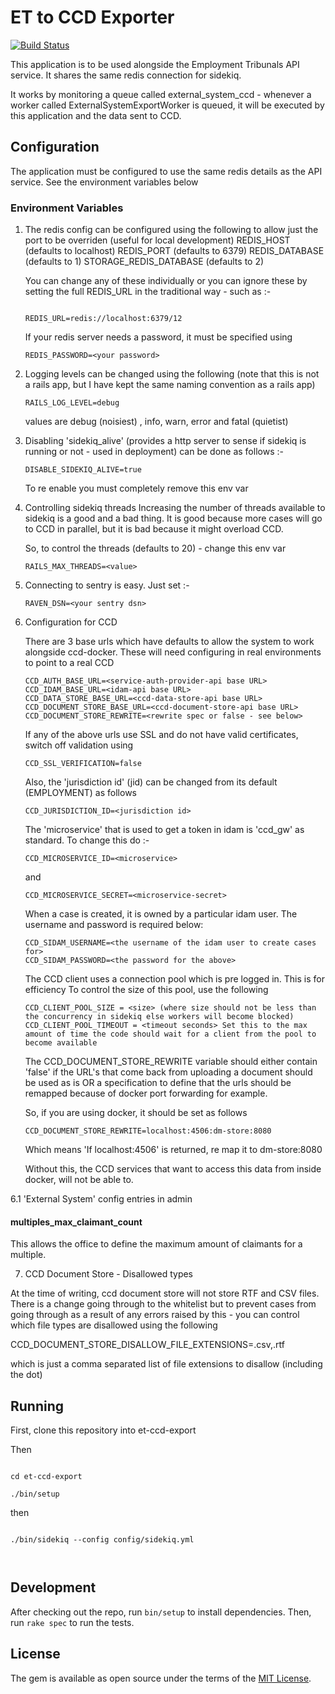 # ET to CCD Exporter

[![Build Status](https://dev.azure.com/HMCTS-PET/pet-azure-infrastructure/_apis/build/status/et/et-ccd-export?branchName=develop)](https://dev.azure.com/HMCTS-PET/pet-azure-infrastructure/_build/latest?definitionId=23&branchName=develop)

This application is to be used alongside the Employment Tribunals API service.  It shares the same redis connection
for sidekiq.

It works by monitoring a queue called external_system_ccd - whenever a worker called ExternalSystemExportWorker is
queued, it will be executed by this application and the data sent to CCD.

## Configuration

The application must be configured to use the same redis details as the API service.  See the environment variables below

### Environment Variables

1. The redis config can be configured using the following to allow just the port to be overriden (useful for local development)
   REDIS_HOST (defaults to localhost)
   REDIS_PORT (defaults to 6379)
   REDIS_DATABASE (defaults to 1)
   STORAGE_REDIS_DATABASE (defaults to 2)

   You can change any of these individually or you can ignore these by setting the full
   REDIS_URL in the traditional way - such as :-

   ```

   REDIS_URL=redis://localhost:6379/12

   ```

   If your redis server needs a password, it must be specified using

   ```
   REDIS_PASSWORD=<your password>

   ```

2. Logging levels can be changed using the following (note that
   this is not a rails app, but I have kept the same naming
   convention as a rails app)
   
   ```
   RAILS_LOG_LEVEL=debug
   ```
   
   values are debug (noisiest) , info, warn, error and fatal (quietist)

3. Disabling 'sidekiq_alive' (provides a http server to sense
   if sidekiq is running or not - used in deployment) can be done
   as follows :-
   
   ```
   DISABLE_SIDEKIQ_ALIVE=true
   ```
   
   To re enable you must completely remove this env var
   
4. Controlling sidekiq threads
   Increasing the number of threads available to sidekiq is a good and a bad thing.
   It is good because more cases will go to CCD in parallel, but it is bad because
   it might overload CCD.
   
   So, to control the threads (defaults to 20) - change this env var
   
   ```
   RAILS_MAX_THREADS=<value>
   ```
   
5. Connecting to sentry is easy. Just set :-

    ```
    RAVEN_DSN=<your sentry dsn>
    ```
        
6. Configuration for CCD

    There are 3 base urls which have defaults to allow the system to work alongside ccd-docker.
    These will need configuring in real environments to point to a real CCD
    
    ```
    CCD_AUTH_BASE_URL=<service-auth-provider-api base URL>
    CCD_IDAM_BASE_URL=<idam-api base URL>
    CCD_DATA_STORE_BASE_URL=<ccd-data-store-api base URL>
    CCD_DOCUMENT_STORE_BASE_URL=<ccd-document-store-api base URL>
    CCD_DOCUMENT_STORE_REWRITE=<rewrite spec or false - see below>

    ```
    

    If any of the above urls use SSL and do not have valid certificates, switch off validation using

    ```
    CCD_SSL_VERIFICATION=false

    ```
    
    Also, the 'jurisdiction id' (jid) can be changed from its default (EMPLOYMENT) as follows
    
    ```
    CCD_JURISDICTION_ID=<jurisdiction id>
    ```
    
    The 'microservice' that is used to get a token in idam is 'ccd_gw' as standard.  To change
    this do :-
    
    ```
    CCD_MICROSERVICE_ID=<microservice>
    ```
    
    and
    
    ```
    CCD_MICROSERVICE_SECRET=<microservice-secret>
    ```

    When a case is created, it is owned by a particular idam user.  The username
    and password is required below:

    ```
    CCD_SIDAM_USERNAME=<the username of the idam user to create cases for>
    CCD_SIDAM_PASSWORD=<the password for the above>
    ```
    
    The CCD client uses a connection pool which is pre logged in.  This is for efficiency
    To control the size of this pool, use the following
    
    ```
    CCD_CLIENT_POOL_SIZE = <size> (where size should not be less than the concurrency in sidekiq else workers will become blocked)
    CCD_CLIENT_POOL_TIMEOUT = <timeout seconds> Set this to the max amount of time the code should wait for a client from the pool to become available
    ```
    
    The CCD_DOCUMENT_STORE_REWRITE variable should either contain 'false' if
    the URL's that come back from uploading a document should be used as
    is OR a specification to define that the urls should be remapped because of 
    docker port forwarding for example.
    
    So, if you are using docker, it should be set as follows
    
    ```
    CCD_DOCUMENT_STORE_REWRITE=localhost:4506:dm-store:8080
    ```
    
    Which means 'If localhost:4506' is returned, re map it to dm-store:8080
    
    Without this, the CCD services that want to access this data from inside docker,
    will not be able to.

6.1 'External System' config entries in admin

  #### multiples_max_claimant_count

  This allows the office to define the maximum amount of
  claimants for a multiple.


7. CCD Document Store - Disallowed types

At the time of writing, ccd document store will not store RTF and CSV files.  There is a change going through to the whitelist
but to prevent cases from going through as a result of any errors raised by this - you can control which file types are disallowed
using the following

CCD_DOCUMENT_STORE_DISALLOW_FILE_EXTENSIONS=.csv,.rtf

which is just a comma separated list of file extensions to disallow (including the dot)

## Running

First, clone this repository into et-ccd-export

Then

```

cd et-ccd-export

./bin/setup

```

then

```

./bin/sidekiq --config config/sidekiq.yml



```
## Development

After checking out the repo, run `bin/setup` to install dependencies. Then, run `rake spec` to run the tests.

## License
The gem is available as open source under the terms of the [MIT License](https://opensource.org/licenses/MIT).

